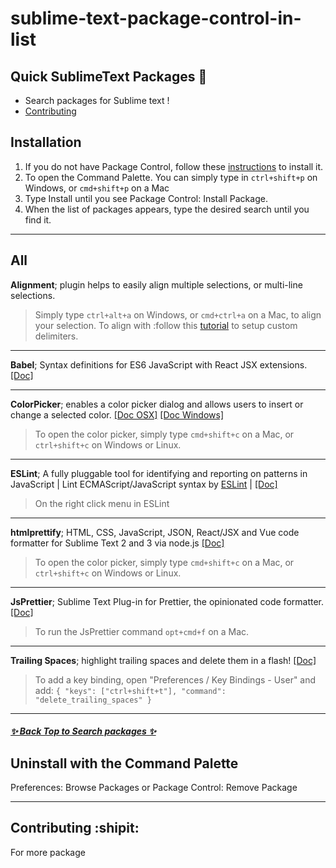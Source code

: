# sublime-text-package-control-in-list 

## Quick SublimeText Packages 🎉

* Search packages for Sublime text !
 * [Contributing](#Contributing)

## Installation

1. If you do not have Package Control, follow these [instructions](https://packagecontrol.io/installation) to install it.
2. To open the Command Palette. You can simply type in `ctrl+shift+p` on Windows, or `cmd+shift+p` on a Mac 
3. Type Install until you see Package Control: Install Package.
4. When the list of packages appears, type the desired search until you find it.

***

## All

**Alignment**; plugin helps to easily align multiple selections, or multi-line selections.
> Simply type `ctrl+alt+a` on Windows, or `cmd+ctrl+a`  on a Mac, to align your selection. To align with :follow this [tutorial](https://www.granneman.com/webdev/editors/sublime-text/packages/how-to-install-and-use-sublime-alignment) to setup custom delimiters.

***

**Babel**; Syntax definitions for ES6 JavaScript with React JSX extensions. [[Doc]](https://github.com/babel/babel-sublime-snippets)

***

**ColorPicker**; enables a color picker dialog and allows users to insert or change a selected color. [[Doc OSX]](https://github.com/jnordberg/sublime-colorpick/) [[Doc Windows]](https://github.com/animehunter/SublimeColorPickerWindowsOnly)
> To open the color picker, simply type `cmd+shift+c` on a Mac, or `ctrl+shift+c` on Windows or Linux.

***

**ESLint**; A fully pluggable tool for identifying and reporting on patterns in JavaScript | Lint ECMAScript/JavaScript syntax by [ESLint](https://eslint.org) | [[Doc]](https://github.com/eslint/eslint)
> On the right click menu in ESLint

***


**htmlprettify**; HTML, CSS, JavaScript, JSON, React/JSX and Vue code formatter for Sublime Text 2 and 3 via node.js [[Doc]](https://github.com/victorporof/Sublime-HTMLPrettify)
> To open the color picker, simply type `cmd+shift+c` on a Mac, or `ctrl+shift+c` on Windows or Linux.

***

**JsPrettier**; Sublime Text Plug-in for Prettier, the opinionated code formatter. [[Doc]](https://github.com/jonlabelle/SublimeJsPrettier)
> To run the JsPrettier command `opt+cmd+f` on a Mac.

***

**Trailing Spaces**; highlight trailing spaces and delete them in a flash! [[Doc]](https://github.com/SublimeText/TrailingSpaces)
> To add a key binding, open "Preferences / Key Bindings - User" and add:
`{ "keys": ["ctrl+shift+t"], "command": "delete_trailing_spaces" }`

***

#####  [✨ Back Top to Search packages ✨](https://github.com/airqz/st-package-control-in-list#sublime-text-package-control-in-list)

## Uninstall with the Command Palette

Preferences: Browse Packages or Package Control: Remove Package 

***

## Contributing :shipit:

For more package  


